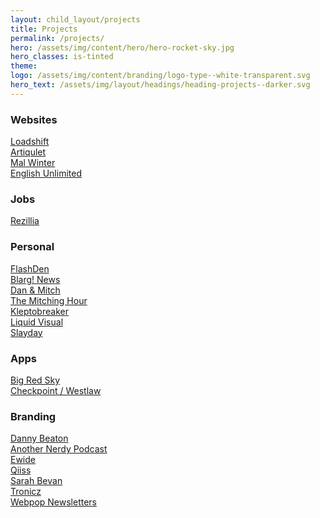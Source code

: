 ```yaml
---
layout: child_layout/projects
title: Projects
permalink: /projects/
hero: /assets/img/content/hero/hero-rocket-sky.jpg
hero_classes: is-tinted
theme:
logo: /assets/img/content/branding/logo-type--white-transparent.svg
hero_text: /assets/img/layout/headings/heading-projects--darker.svg
---
```


<h3>Websites</h3>
<a href="">Loadshift</a><br>
<a href="">Artiqulet</a><br>
<a href="">Mal Winter</a><br>
<a href="">English Unlimited</a><br>

<h3>Jobs</h3>

<a href="">Rezillia</a><br>

<h3>Personal</h3>

<a href="">FlashDen</a><br>
<a href="">Blarg! News</a><br>
<a href="">Dan & Mitch</a><br>
<a href="">The Mitching Hour</a><br>
<a href="">Kleptobreaker</a><br>
<a href="">Liquid Visual</a><br>
<a href="">Slayday</a>

<h3>Apps</h3>

<a href="">Big Red Sky</a><br>
<a href="">Checkpoint / Westlaw</a><br>

<h3>Branding</h3>

<a href="">Danny Beaton</a><br>
<a href="">Another Nerdy Podcast</a><br>
<a href="">Ewide</a><br>
<a href="">Qiiss</a><br>
<a href="">Sarah Bevan</a><br>
<a href="">Tronicz</a><br>
<a href="">Webpop Newsletters</a>